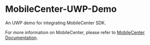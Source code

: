 # MobileCenter-UWP-Demo
An UWP demo for integrating MobileCenter SDK.

For more information on MobileCenter, please refer to [MobileCenter Documentation](https://docs.microsoft.com/en-us/mobile-center/).
